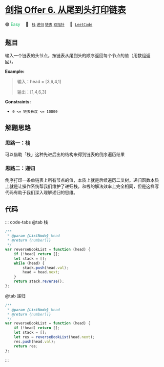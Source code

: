 # [剑指 Offer 6. 从尾到头打印链表](https://leetcode.cn/problems/cong-wei-dao-tou-da-yin-lian-biao-lcof/)

🟢 <font color=#15bd66>Easy</font>&emsp; 🔖&ensp; [`栈`](/leetcode/outline/tag/stack.md) [`递归`](/leetcode/outline/tag/recursion.md) [`链表`](/leetcode/outline/tag/linked-list.md) [`双指针`](/leetcode/outline/tag/two-pointers.md)&emsp; 🔗&ensp;[`LeetCode`](https://leetcode.cn/problems/cong-wei-dao-tou-da-yin-lian-biao-lcof/)

## 题目

输入一个链表的头节点，按链表从尾到头的顺序返回每个节点的值（用数组返回）。

**Example:**

> 输入：head = [3,6,4,1]
>
> 输出：[1,4,6,3]

**Constraints:**

- `0 <= 链表长度 <= 10000`

## 解题思路

### 思路一：栈

可以借助「栈」这种先进后出的结构来得到链表的倒序遍历结果

### 思路二：递归

倒序打印一条单链表上所有节点的值，本质上就是后续遍历二叉树。递归函数本质上就是让操作系统帮我们维护了递归栈，和栈的解法效率上完全相同，但是这样写代码有助于我们深入理解递归的思维。

## 代码

::: code-tabs
@tab 栈

```javascript
/**
 * @param {ListNode} head
 * @return {number[]}
 */
var reverseBookList = function (head) {
	if (!head) return [];
	let stack = [];
	while (head) {
		stack.push(head.val);
		head = head.next;
	}
	return stack.reverse();
};
```

@tab 递归

```javascript
/**
 * @param {ListNode} head
 * @return {number[]}
 */
var reverseBookList = function (head) {
	if (!head) return [];
	let stack = [];
	let res = reverseBookList(head.next);
	res.push(head.val);
	return res;
};
```

:::
